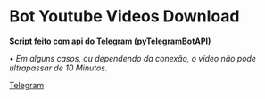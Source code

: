 # Bot Youtube Videos Download

**Script feito com api do Telegram (pyTelegramBotAPI)**

• _Em alguns casos, ou dependendo da conexão, o vídeo não pode ultrapassar de 10 Minutos._




[Telegram](https://t.me/pyD4RK)